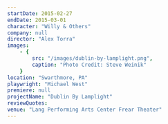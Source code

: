 ```yaml
---
startDate: 2015-02-27
endDate: 2015-03-01
character: "Willy & Others"
company: null
director: "Alex Torra"
images: 
    - {
        src: "/images/dublin-by-lamplight.png",
        caption: "Photo Credit: Steve Weinik"
    }
location: "Swarthmore, PA"
playwright: "Michael West"
premiere: null
projectName: "Dublin By Lamplight"
reviewQuotes:
venue: "Lang Performing Arts Center Frear Theater"
---
```

